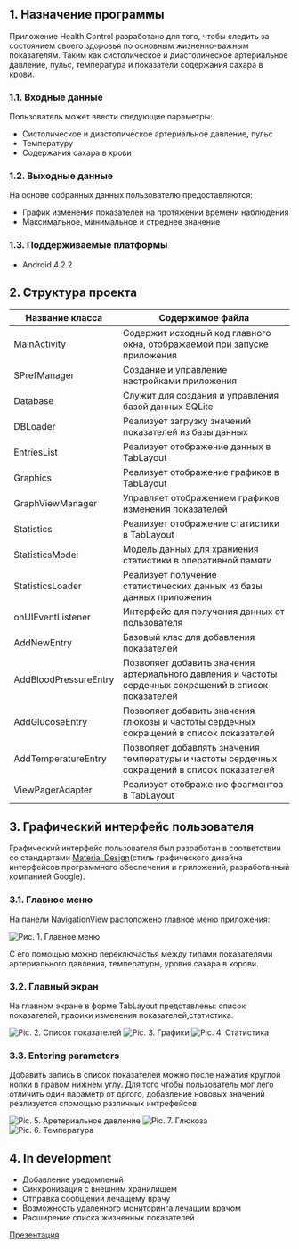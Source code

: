 ## 1. Назначение программы

Приложение Health Control разработано для того, чтобы следить за состоянием своего здоровья по основным жизненно-важным показателям. Таким как систолическое и диастолическое артериальное давление, пульс, температура и показатели содержания сахара в крови. 

### 1.1. Входные данные
Пользователь может ввести следующие параметры:
*	Систолическое и диастолическое артериальное давление, пульс
*	Температуру
*	Содержания сахара в крови

### 1.2. Выходные данные
На основе собранных данных пользователю предоставляются:
* График изменения показателей на протяжении времени наблюдения
* Максимальное, минимальное и стреднее значение

### 1.3. Поддерживаемые платформы
* Android 4.2.2

## 2. Структура проекта

Название класса         | Содержимое файла
------------------------|-----------------------
MainActivity            | Содержит исходный код главного окна, отображаемой при запуске приложения
SPrefManager            | Создание и управление настройками приложения
Database                | Служит для создания и управления базой данных SQLite
DBLoader                | Реализует загрузку значений показателей из базы данных
EntriesList             | Реализует отображение данных в TabLayout
Graphics                | Реализует отображение графиков в TabLayout
GraphViewManager        | Управляет отображением графиков изменения показателей
Statistics              | Реализует отображение статистики в TabLayout
StatisticsModel         | Модель данных для храниения статистики в оперативной памяти
StatisticsLoader        | Реализует получение статистических данных из базы данных приложения
onUIEventListener       | Интерфейс для получения данных от пользователя
AddNewEntry             | Базовый клас для добавления показателей
AddBloodPressureEntry   | Позволяет добавить значения артериального давления и частоты сердечных сокращений в список показателей
AddGlucoseEntry         | Позволяет добавить значения глюкозы и частоты сердечных сокращений в список показателей
AddTemperatureEntry     | Позволяет добавлять значения температуры и частоты сердечных сокращений в список показателей
ViewPagerAdapter        | Реализует отображение фрагментов в TabLayout

## 3. Графический интерфейс пользователя

Графический интерфейс пользователя был разработан в соответствии со стандартами [Material Design](https://material.io/design)(стиль графического дизайна интерфейсов программного обеспечения и приложений, разработанный компанией Google).

### 3.1. Главное меню
На панели NavigationView расположено главное меню приложения:

![Рис. 1. Главное меню](./assets/images/main-menu.jpg?raw=true "Рис.1. Главное меню")

С его помощью можно переключастья между типами показателями артериального давления, температуры, уровня сахара в корови.

### 3.2. Главный экран
На главном экране в форме TabLayout представлены: список показателей, графики изменения показателей,статистика.

<div class="adaptive">
    <img src="./assets/images/list.jpg?raw=true" alt="Pic. 2. Список показателей" title="Pic. 2. Список показателей">
    <img src="./assets/images/graphs.jpg?raw=true" alt="Pic. 3. Графики" title="Pic. 3. Графики">
    <img src="./assets/images/statistics.jpg?raw=true" alt="Pic. 4. Статистика" title="Pic. 4. Статистика">
</div>

### 3.3. Entering parameters
Добавить запись в список показателей можно после нажатия круглой нопки в правом нижнем углу. Для того чтобы пользователь мог лего отличить один параметр от дргого, добавление нововых значений реализуется спомощью различных интрефейсов:
<div class="adaptive">
    <img src="./assets/images/input_blood-pressure.jpg?raw=true" alt="Pic. 5. Аретериальное давление" title="Pic. 5. Аретериальное давление">
    <img src="./assets/images/input_glucose.jpg?raw=true" alt="Pic. 7. Глюкоза" title="Pic. 7. Глюкоза">
    <img src="./assets/images/input_temperature.jpg?raw=true" alt="Pic. 6. Температура" title="Pic. 6. Температура">
</div>

## 4. In development

* Добавление уведомлений
* Синхронизация с внешним хранилищем
* Отправка сообщений лечащему врачу
* Возможность удаленного мониторинга лечащим врачом
* Расширение списка жизненных показателей

[Презентация](https://docs.google.com/presentation/d/1a9SwAdmL8QVefqb9JyC7v8m1xJ9EGuzfADoNHQ5wwTM/)
